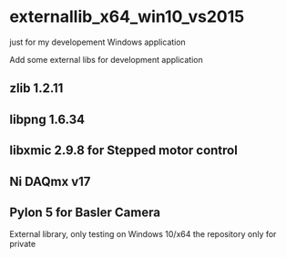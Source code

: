 # externallib_x64_win10_vs2015
just for my developement Windows application

 Add some external libs for development application

## zlib 1.2.11
## libpng 1.6.34
## libxmic 2.9.8 for Stepped motor control
## Ni DAQmx v17
## Pylon 5 for Basler Camera

External library, only testing on Windows 10/x64
the repository only for private
